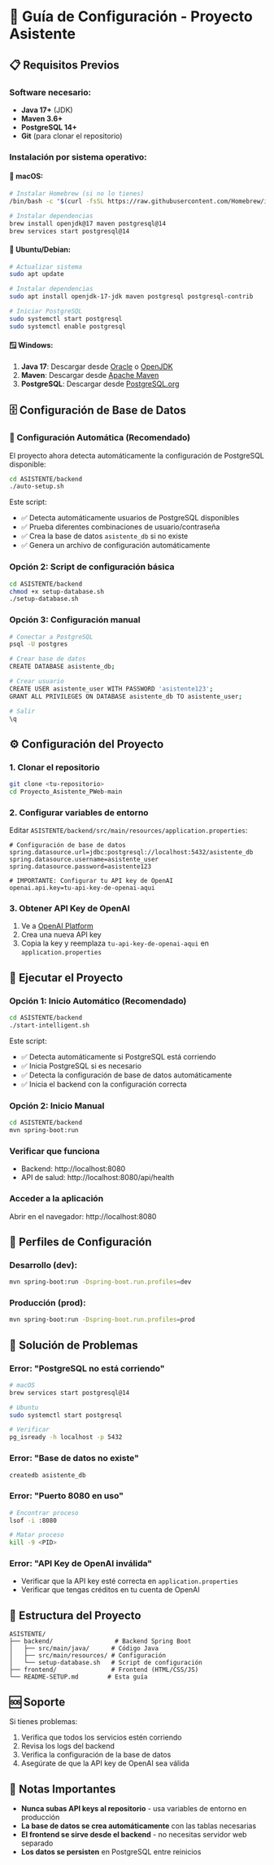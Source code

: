 # 🚀 Guía de Configuración - Proyecto Asistente

## 📋 Requisitos Previos

### Software necesario:
- **Java 17+** (JDK)
- **Maven 3.6+**
- **PostgreSQL 14+**
- **Git** (para clonar el repositorio)

### Instalación por sistema operativo:

#### 🍎 macOS:
```bash
# Instalar Homebrew (si no lo tienes)
/bin/bash -c "$(curl -fsSL https://raw.githubusercontent.com/Homebrew/install/HEAD/install.sh)"

# Instalar dependencias
brew install openjdk@17 maven postgresql@14
brew services start postgresql@14
```

#### 🐧 Ubuntu/Debian:
```bash
# Actualizar sistema
sudo apt update

# Instalar dependencias
sudo apt install openjdk-17-jdk maven postgresql postgresql-contrib

# Iniciar PostgreSQL
sudo systemctl start postgresql
sudo systemctl enable postgresql
```

#### 🪟 Windows:
1. **Java 17**: Descargar desde [Oracle](https://www.oracle.com/java/technologies/downloads/) o [OpenJDK](https://adoptium.net/)
2. **Maven**: Descargar desde [Apache Maven](https://maven.apache.org/download.cgi)
3. **PostgreSQL**: Descargar desde [PostgreSQL.org](https://www.postgresql.org/download/windows/)

## 🗄️ Configuración de Base de Datos

### 🎯 Configuración Automática (Recomendado)
El proyecto ahora detecta automáticamente la configuración de PostgreSQL disponible:

```bash
cd ASISTENTE/backend
./auto-setup.sh
```

Este script:
- ✅ Detecta automáticamente usuarios de PostgreSQL disponibles
- ✅ Prueba diferentes combinaciones de usuario/contraseña
- ✅ Crea la base de datos `asistente_db` si no existe
- ✅ Genera un archivo de configuración automáticamente

### Opción 2: Script de configuración básica
```bash
cd ASISTENTE/backend
chmod +x setup-database.sh
./setup-database.sh
```

### Opción 3: Configuración manual
```bash
# Conectar a PostgreSQL
psql -U postgres

# Crear base de datos
CREATE DATABASE asistente_db;

# Crear usuario
CREATE USER asistente_user WITH PASSWORD 'asistente123';
GRANT ALL PRIVILEGES ON DATABASE asistente_db TO asistente_user;

# Salir
\q
```

## ⚙️ Configuración del Proyecto

### 1. Clonar el repositorio
```bash
git clone <tu-repositorio>
cd Proyecto_Asistente_PWeb-main
```

### 2. Configurar variables de entorno
Editar `ASISTENTE/backend/src/main/resources/application.properties`:

```properties
# Configuración de base de datos
spring.datasource.url=jdbc:postgresql://localhost:5432/asistente_db
spring.datasource.username=asistente_user
spring.datasource.password=asistente123

# IMPORTANTE: Configurar tu API key de OpenAI
openai.api.key=tu-api-key-de-openai-aqui
```

### 3. Obtener API Key de OpenAI
1. Ve a [OpenAI Platform](https://platform.openai.com/account/api-keys)
2. Crea una nueva API key
3. Copia la key y reemplaza `tu-api-key-de-openai-aqui` en `application.properties`

## 🚀 Ejecutar el Proyecto

### Opción 1: Inicio Automático (Recomendado)
```bash
cd ASISTENTE/backend
./start-intelligent.sh
```

Este script:
- ✅ Detecta automáticamente si PostgreSQL está corriendo
- ✅ Inicia PostgreSQL si es necesario
- ✅ Detecta la configuración de base de datos automáticamente
- ✅ Inicia el backend con la configuración correcta

### Opción 2: Inicio Manual
```bash
cd ASISTENTE/backend
mvn spring-boot:run
```

### Verificar que funciona
- Backend: http://localhost:8080
- API de salud: http://localhost:8080/api/health

### Acceder a la aplicación
Abrir en el navegador: http://localhost:8080

## 🔧 Perfiles de Configuración

### Desarrollo (dev):
```bash
mvn spring-boot:run -Dspring-boot.run.profiles=dev
```

### Producción (prod):
```bash
mvn spring-boot:run -Dspring-boot.run.profiles=prod
```

## 🐛 Solución de Problemas

### Error: "PostgreSQL no está corriendo"
```bash
# macOS
brew services start postgresql@14

# Ubuntu
sudo systemctl start postgresql

# Verificar
pg_isready -h localhost -p 5432
```

### Error: "Base de datos no existe"
```bash
createdb asistente_db
```

### Error: "Puerto 8080 en uso"
```bash
# Encontrar proceso
lsof -i :8080

# Matar proceso
kill -9 <PID>
```

### Error: "API Key de OpenAI inválida"
- Verificar que la API key esté correcta en `application.properties`
- Verificar que tengas créditos en tu cuenta de OpenAI

## 📁 Estructura del Proyecto

```
ASISTENTE/
├── backend/                 # Backend Spring Boot
│   ├── src/main/java/      # Código Java
│   ├── src/main/resources/ # Configuración
│   └── setup-database.sh   # Script de configuración
├── frontend/               # Frontend (HTML/CSS/JS)
└── README-SETUP.md        # Esta guía
```

## 🆘 Soporte

Si tienes problemas:
1. Verifica que todos los servicios estén corriendo
2. Revisa los logs del backend
3. Verifica la configuración de la base de datos
4. Asegúrate de que la API key de OpenAI sea válida

## 📝 Notas Importantes

- **Nunca subas API keys al repositorio** - usa variables de entorno en producción
- **La base de datos se crea automáticamente** con las tablas necesarias
- **El frontend se sirve desde el backend** - no necesitas servidor web separado
- **Los datos se persisten** en PostgreSQL entre reinicios
